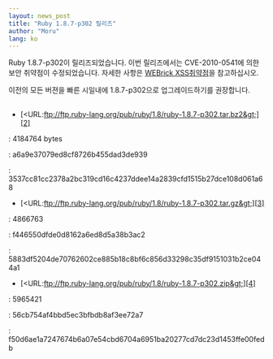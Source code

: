 ```yaml
---
layout: news_post
title: "Ruby 1.8.7-p302 릴리즈"
author: "Moru"
lang: ko
---
```


Ruby 1.8.7-p302이 릴리즈되었습니다. 이번 릴리즈에서는 CVE-2010-0541에 의한 보안 취약점이 수정되었습니다.
자세한 사항은 [WEBrick XSS취약점][1]을 참고하십시오.

이전의 모든 버젼을 빠른 시일내에 1.8.7-p302으로 업그레이드하기를 권장합니다.

## 

* [&lt;URL:ftp://ftp.ruby-lang.org/pub/ruby/1.8/ruby-1.8.7-p302.tar.bz2&gt;][2]


: 4184764 bytes


: a6a9e37079ed8cf8726b455dad3de939


: 3537cc81cc2378a2bc319cd16c4237ddee14a2839cfd1515b27dce108d061a68

* [&lt;URL:ftp://ftp.ruby-lang.org/pub/ruby/1.8/ruby-1.8.7-p302.tar.gz&gt;][3]


: 4866763


: f446550dfde0d8162a6ed8d5a38b3ac2


: 5883df5204de70762602ce885b18c8bf6c856d33298c35df9151031b2ce044a1

* [&lt;URL:ftp://ftp.ruby-lang.org/pub/ruby/1.8/ruby-1.8.7-p302.zip&gt;][4]


: 5965421


: 56cb754af4bbd5ec3bfbdb8af3ee72a7


: f50d6ae1a7247674b6a07e54cbd6704a6951ba20277cd7dc23d1453ffe00fedb



[1]: http://www.ruby-lang.org/ko/news/2010/08/16/webrick-xss-cve-2010-0541/ 
[2]: ftp://ftp.ruby-lang.org/pub/ruby/1.8/ruby-1.8.7-p302.tar.bz2 
[3]: ftp://ftp.ruby-lang.org/pub/ruby/1.8/ruby-1.8.7-p302.tar.gz 
[4]: ftp://ftp.ruby-lang.org/pub/ruby/1.8/ruby-1.8.7-p302.zip 
